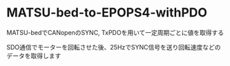 # MATSU-bed-to-EPOPS4-withPDO
MATSU-bedでCANopenのSYNC, TxPDOを用いて一定周期ごとに値を取得する  

SDO通信でモーターを回転させた後、25HzでSYNC信号を送り回転速度などのデータを取得します
